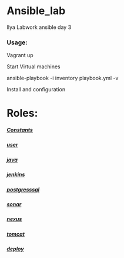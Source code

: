 # Ansible_lab
Ilya Labwork ansible day 3


### Usage:

Vagrant up

Start Virtual machines

ansible-playbook -i inventory playbook.yml -v

Install and configuration


# Roles:

##### [Constants](roles/constants)



##### [user](roles/user)




##### [java](roles/java)





##### [jenkins](roles/jenkins)




##### [postgresssql](roles/postgresssql)




##### [sonar](roles/sonar)





##### [nexus](roles/nexus)




##### [tomcat](roles/tomcat)




##### [deploy](roles/deploy)


